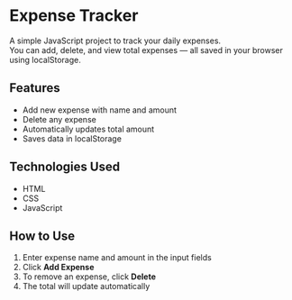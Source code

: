 # Expense Tracker

A simple JavaScript project to track your daily expenses.  
You can add, delete, and view total expenses — all saved in your browser using localStorage.

## Features
- Add new expense with name and amount  
- Delete any expense  
- Automatically updates total amount  
- Saves data in localStorage  

## Technologies Used
- HTML  
- CSS  
- JavaScript  

## How to Use
1. Enter expense name and amount in the input fields  
2. Click **Add Expense**  
3. To remove an expense, click **Delete**  
4. The total will update automatically  
